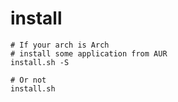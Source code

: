 # install

```
# If your arch is Arch
# install some application from AUR
install.sh -S

# Or not
install.sh
```

